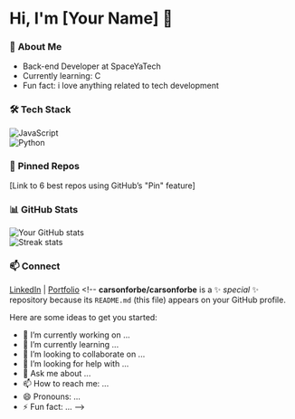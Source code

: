 # Hi, I'm [Your Name] 👋  

### 🔭 **About Me**  
- Back-end Developer at SpaceYaTech  
- Currently learning: C  
- Fun fact: i love anything related to tech development  

### 🛠️ **Tech Stack**  
![JavaScript](https://img.shields.io/badge/-JavaScript-yellow?logo=javascript)  
![Python](https://img.shields.io/badge/-Python-blue?logo=python)  

### 🌟 **Pinned Repos**  
[Link to 6 best repos using GitHub’s "Pin" feature]  

### 📊 **GitHub Stats**  
![Your GitHub stats](https://github-readme-stats.vercel.app/api?username=your-username&show_icons=true&theme=radical)  
![Streak stats](https://github-readme-streak-stats.herokuapp.com/?user=your-username)  

### 📫 **Connect**  
[LinkedIn](https://linkedin.com/in/your-profile) | [Portfolio](https://your-portfolio.com)  <!--
**carsonforbe/carsonforbe** is a ✨ _special_ ✨ repository because its `README.md` (this file) appears on your GitHub profile.

Here are some ideas to get you started:

- 🔭 I’m currently working on ...
- 🌱 I’m currently learning ...
- 👯 I’m looking to collaborate on ...
- 🤔 I’m looking for help with ...
- 💬 Ask me about ...
- 📫 How to reach me: ...
- 😄 Pronouns: ...
- ⚡ Fun fact: ...
-->
